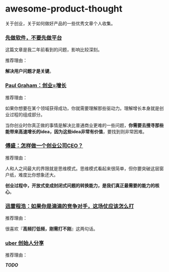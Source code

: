 awesome-product-thought
==========================

关于创业，关于如何做好产品的一些优秀文章个人收集。

### [先做软件，不要先做平台](software-first-not-platforms/README.md)

这篇文章是我二年前看到的问题，影响比较深刻。

推荐理由：

**解决用户问题才是关键**。

### [Paul Graham：创业=增长](startup-eq-growth/README.md)

推荐理由：

如果你想要在某个领域获得成功，你就需要理解那些驱动力。理解增长本身就是创业过程的组成部分。

当你创业时你真正做的事情是解决比普通商业更难的一些问题，**你需要去搜寻那些能带来高速增长的idea，因为这些idea非常有价值**，要找到则非常困难。


### [傅盛：怎样做一个创业公司CEO？](how-to-do-a-startup-ceo/README.md)

推荐理由：

人和人之间最大的界限就是思维模式。思维模式看起来很简单，但你要突破这层窗户纸，难度比你想象还大。

**创业过程中，开放式变成封闭式问题的转换能力，是我们真正最需要的能力的核心**。


### [迅雷程浩：如果你是滴滴的竞争对手，这场仗应该怎么打](how-to-beat-didi/README.md)

推荐理由：

很喜欢『**高频打低频，刚需打不刚**』这两句话。

### [uber 创始人分享](uber-founder-share/README.md)

推荐理由：

**_TODO_**
